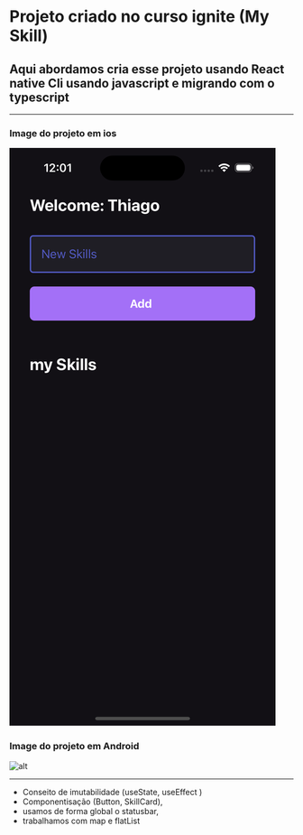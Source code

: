 # Projeto criado no curso ignite (My Skill)

## Aqui abordamos cria esse projeto usando React native Cli usando javascript e migrando com o typescript 


----------
### Image do projeto em ios 

![alt](src/imageScreenShot/Simulator%20Screen%20Shot%20-%20iPhone%2014%20Pro%20-%202022-09-29%20at%2012.02.01.png)

### Image do projeto em Android  

![alt](src/imageScreenShot/Screenshot_1664501491.png=250x)

------------------

- Conseito de imutabilidade (useState, useEffect )
- Componentisação (Button, SkillCard),
- usamos de forma global o statusbar,
- trabalhamos com map e flatList


